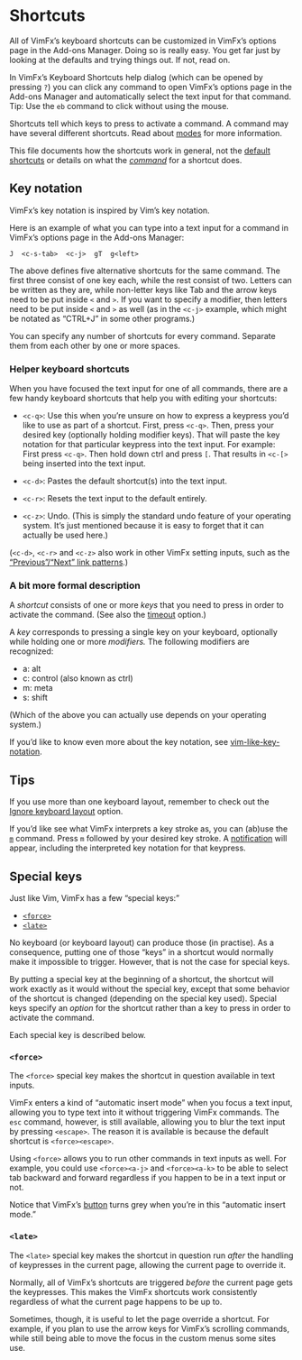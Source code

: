 # Shortcuts

All of VimFx’s keyboard shortcuts can be customized in VimFx’s options page in
the Add-ons Manager. Doing so is really easy. You get far just by looking at the
defaults and trying things out. If not, read on.

In VimFx’s Keyboard Shortcuts help dialog (which can be opened by pressing `?`)
you can click any command to open VimFx’s options page in the Add-ons Manager
and automatically select the text input for that command. Tip: Use the `eb`
command to click without using the mouse.

Shortcuts tell which keys to press to activate a command. A command may have
several different shortcuts. Read about [modes] for more information.

This file documents how the shortcuts work in general, not the [default
shortcuts] or details on what the [_command_][commands] for a shortcut does.

[modes]: modes.md
[default shortcuts]: https://github.com/akhodakivskiy/VimFx/blob/master/extension/lib/defaults.coffee
[commands]: commands.md


## Key notation

VimFx’s key notation is inspired by Vim’s key notation.

Here is an example of what you can type into a text input for a command in
VimFx’s options page in the Add-ons Manager:

    J  <c-s-tab>  <c-j>  gT  g<left>

The above defines five alternative shortcuts for the same command. The first
three consist of one key each, while the rest consist of two. Letters can be
written as they are, while non-letter keys like Tab and the arrow keys need to
be put inside `<` and `>`. If you want to specify a modifier, then letters need
to be put inside `<` and `>` as well (as in the `<c-j>` example, which might be
notated as “CTRL+J” in some other programs.)

You can specify any number of shortcuts for every command. Separate them from
each other by one or more spaces.

### Helper keyboard shortcuts

When you have focused the text input for one of all commands, there are a few
handy keyboard shortcuts that help you with editing your shortcuts:

- `<c-q>`: Use this when you’re unsure on how to express a keypress you’d like
  to use as part of a shortcut. First, press `<c-q>`. Then, press your desired
  key (optionally holding modifier keys). That will paste the key notation for
  that particular keypress into the text input. For example: First press
  `<c-q>`. Then hold down ctrl and press `[`. That results in `<c-[>` being
  inserted into the text input.

- `<c-d>`: Pastes the default shortcut(s) into the text input.

- `<c-r>`: Resets the text input to the default entirely.

- `<c-z>`: Undo. (This is simply the standard undo feature of your operating
  system. It’s just mentioned because it is easy to forget that it can actually
  be used here.)

(`<c-d>`, `<c-r>` and `<c-z>` also work in other VimFx setting inputs, such as
the [“Previous”/“Next” link patterns].)

[“Previous”/“Next” link patterns]: options.md#previousnext-link-patterns

### A bit more formal description

A _shortcut_ consists of one or more _keys_ that you need to press in order to
activate the command. (See also the [timeout] option.)

A _key_ corresponds to pressing a single key on your keyboard, optionally while
holding one or more _modifiers._ The following modifiers are recognized:

- a: alt
- c: control (also known as ctrl)
- m: meta
- s: shift

(Which of the above you can actually use depends on your operating system.)

If you’d like to know even more about the key notation, see
[vim-like-key-notation].

[timeout]: options.md#timeout
[vim-like-key-notation]: https://github.com/lydell/vim-like-key-notation


## Tips

If you use more than one keyboard layout, remember to check out the [Ignore
keyboard layout] option.

If you’d like see what VimFx interprets a key stroke as, you can (ab)use the
[`m`] command. Press `m` followed by your desired key stroke. A [notification]
will appear, including the interpreted key notation for that keypress.

[Ignore keyboard layout]: options.md#ignore-keyboard-layout
[`m`]: commands.md#marks-m-and-
[notification]: notifications.md


## Special keys

Just like Vim, VimFx has a few “special keys:”

- [`<force>`]
- [`<late>`]

No keyboard (or keyboard layout) can produce those (in practise). As a
consequence, putting one of those “keys” in a shortcut would normally make it
impossible to trigger. However, that is not the case for special keys.

By putting a special key at the beginning of a shortcut, the shortcut will work
exactly as it would without the special key, except that some behavior of the
shortcut is changed (depending on the special key used). Special keys specify an
_option_ for the shortcut rather than a key to press in order to activate the
command.

Each special key is described below.

[`<force>`]: #force
[`<late>`]: #late

### `<force>`

The `<force>` special key makes the shortcut in question available in text
inputs.

VimFx enters a kind of “automatic insert mode” when you focus a text input,
allowing you to type text into it without triggering VimFx commands. The `esc`
command, however, is still available, allowing you to blur the text input by
pressing `<escape>`. The reason it is available is because the default shortcut
is `<force><escape>`.

Using `<force>` allows you to run other commands in text inputs as well. For
example, you could use `<force><a-j>` and `<force><a-k>` to be able to select
tab backward and forward regardless if you happen to be in a text input or not.

Notice that VimFx’s [button] turns grey when you’re in this “automatic insert
mode.”

[button]: button.md

### `<late>`

The `<late>` special key makes the shortcut in question run _after_ the handling
of keypresses in the current page, allowing the current page to override it.

Normally, all of VimFx’s shortcuts are triggered _before_ the current page gets
the keypresses. This makes the VimFx shortcuts work consistently regardless of
what the current page happens to be up to.

Sometimes, though, it is useful to let the page override a shortcut. For
example, if you plan to use the arrow keys for VimFx’s scrolling commands, while
still being able to move the focus in the custom menus some sites use.
